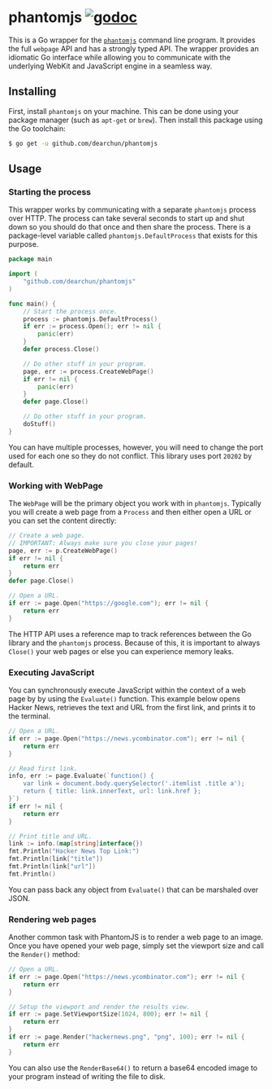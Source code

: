 phantomjs [![godoc](https://godoc.org/github.com/dearchun/phantomjs?status.svg)](https://godoc.org/github.com/dearchun/phantomjs) 
=========

This is a Go wrapper for the [`phantomjs`][phantomjs] command line program. It
provides the full `webpage` API and has a strongly typed API. The wrapper
provides an idiomatic Go interface while allowing you to communicate with the
underlying WebKit and JavaScript engine in a seamless way.

[phantomjs]: http://phantomjs.org/


## Installing

First, install `phantomjs` on your machine. This can be done using your package
manager (such as `apt-get` or `brew`). Then install this package using the Go
toolchain:

```sh
$ go get -u github.com/dearchun/phantomjs
```


## Usage

### Starting the process

This wrapper works by communicating with a separate `phantomjs` process over
HTTP. The process can take several seconds to start up and shut down so you
should do that once and then share the process. There is a package-level
variable called `phantomjs.DefaultProcess` that exists for this purpose.

```go
package main

import (
	"github.com/dearchun/phantomjs"
)

func main() {
	// Start the process once.
    process := phantomjs.DefaultProcess()
    if err := process.Open(); err != nil {
        panic(err)
    }
    defer process.Close()

    // Do other stuff in your program.
    page, err := process.CreateWebPage()
    if err != nil {
        panic(err)
    }
    defer page.Close()

	// Do other stuff in your program.
	doStuff()
}
```

You can have multiple processes, however, you will need to change the port used
for each one so they do not conflict. This library uses port `20202` by default.


### Working with WebPage

The `WebPage` will be the primary object you work with in `phantomjs`. Typically
you will create a web page from a `Process` and then either open a URL or you
can set the content directly:

```go
// Create a web page.
// IMPORTANT: Always make sure you close your pages!
page, err := p.CreateWebPage()
if err != nil {
	return err
}
defer page.Close()

// Open a URL.
if err := page.Open("https://google.com"); err != nil {
	return err
}
```

The HTTP API uses a reference map to track references between the Go library
and the `phantomjs` process. Because of this, it is important to always
`Close()` your web pages or else you can experience memory leaks.



### Executing JavaScript

You can synchronously execute JavaScript within the context of a web page by
by using the `Evaluate()` function. This example below opens Hacker News,
retrieves the text and URL from the first link, and prints it to the terminal.

```go
// Open a URL.
if err := page.Open("https://news.ycombinator.com"); err != nil {
	return err
}

// Read first link.
info, err := page.Evaluate(`function() {
	var link = document.body.querySelector('.itemlist .title a');
	return { title: link.innerText, url: link.href };
}`)
if err != nil {
	return err
}

// Print title and URL.
link := info.(map[string]interface{})
fmt.Println("Hacker News Top Link:")
fmt.Println(link["title"])
fmt.Println(link["url"])
fmt.Println()
```

You can pass back any object from `Evaluate()` that can be marshaled over JSON.



### Rendering web pages

Another common task with PhantomJS is to render a web page to an image. Once
you have opened your web page, simply set the viewport size and call the
`Render()` method:

```go
// Open a URL.
if err := page.Open("https://news.ycombinator.com"); err != nil {
	return err
}

// Setup the viewport and render the results view.
if err := page.SetViewportSize(1024, 800); err != nil {
	return err
}
if err := page.Render("hackernews.png", "png", 100); err != nil {
	return err
}
```

You can also use the `RenderBase64()` to return a base64 encoded image to your
program instead of writing the file to disk.

